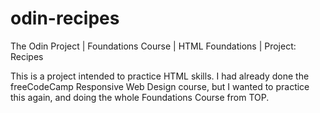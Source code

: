 # odin-recipes
The Odin Project | Foundations Course | HTML Foundations | Project: Recipes

This is a project intended to practice HTML skills. I had already done the freeCodeCamp Responsive Web Design course, but I wanted to practice this again, and doing the whole Foundations Course from TOP.
